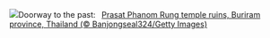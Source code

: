 ![](https://www.bing.com/th?id=OHR.PrasatPhanom_EN-US7990643175_UHD.jpg&w=1000)Doorway to the past:&nbsp;&ensp;[Prasat Phanom Rung temple ruins, Buriram province, Thailand (© Banjongseal324/Getty Images)](https://www.bing.com/th?id=OHR.PrasatPhanom_EN-US7990643175_UHD.jpg)
<br><br/>
